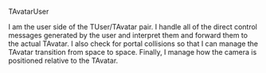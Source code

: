 TAvatarUser

I am the user side of the TUser/TAvatar pair. I handle all of the direct control messages generated by the user and interpret them and forward them to the actual TAvatar. I also check for portal collisions so that I can manage the TAvatar transition from space to space. Finally, I manage how the camera is positioned relative to the TAvatar.

